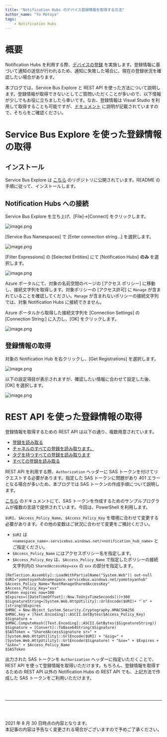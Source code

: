 ```yaml
---
title: "Notification Hubs のデバイス登録情報を取得する方法"
author_name: "Yo Motoya"
tags:
    - Notification Hubs
---
```


# 概要

Notification Hubs を利用する際、[デバイスの登録](https://docs.microsoft.com/ja-jp/azure/notification-hubs/notification-hubs-push-notification-registration-management) を実施します。登録情報に基づいて通知の送信が行われるため、通知に失敗した場合に、現在の登録状況を確認したい場合があります。

本ブログでは、Service Bus Explore と REST API を使った方法について説明します。登録情報が取得できないとしてご質問いただくことが多いので、以下情報が少しでもお役に立ちましたら幸いです。なお、登録情報は Visual Studio を利用して取得することも可能ですが、[ドキュメント](https://docs.microsoft.com/ja-jp/azure/notification-hubs/notification-hubs-push-notification-fixer#visual-studio) に説明が記載されていますので、そちらをご確認ください。

# Service Bus Explore を使った登録情報の取得

## インストール

Service Bus Explore は [こちら](https://github.com/paolosalvatori/ServiceBusExplorer) のリポジトリに公開されています。README の手順に従って、インストールします。

## Notification Hubs への接続

Service Bus Explore を立ち上げ、[File]->[Connect] をクリックします。

![image.png]({{site.baseurl}}/media/2021/08/2021-08-27-sbx1.png)

[Service Bus Namespaces] で [Enter connection string...] を選択します。

![image.png]({{site.baseurl}}/media/2021/08/2021-08-27-sbx2.png)

[Filter Expressions] の [Selected Entities] にて [Notification Hubs] **のみ** を選択します。

![image.png]({{site.baseurl}}/media/2021/08/2021-08-27-sbx3.png)

Azure ポータルにて、対象の名前空間のページの [アクセス ポリシー] に移動し、接続文字列を取得します。対象ポリシーの [アクセス許可] に `Manage` が含まれていることを確認してください。`Manage` が含まれないポリシーの接続文字列では、対象 Notification Hubs に接続できません。

Azure ポータルから取得した接続文字列を [Connection Settings] の [Connection String:] に入力し、[OK] をクリックします。

![image.png]({{site.baseurl}}/media/2021/08/2021-08-27-sbx4.png)

## 登録情報の取得

対象の Notification Hub を右クリックし、[Get Registrations] を選択します。

![image.png]({{site.baseurl}}/media/2021/08/2021-08-27-sbx5.png)

以下の設定項目が表示されますが、確認したい情報に合わせて設定した後、[OK] を選択します。

![image.png]({{site.baseurl}}/media/2021/08/2021-08-27-sbx6.png)

# REST API を使った登録情報の取得

登録情報を取得するための REST API は以下の通り、複数用意されています。

* [登録を読み取る](https://docs.microsoft.com/ja-jp/rest/api/notificationhubs/read-registration)
* [チャネルのすべての登録を読み取ります。](https://docs.microsoft.com/ja-jp/rest/api/notificationhubs/read-all-registrations-channel)
* [タグを持つすべての登録を読み取ります](https://docs.microsoft.com/ja-jp/rest/api/notificationhubs/read-all-registrations-tag)
* [すべての登録を読み取る](https://docs.microsoft.com/ja-jp/rest/api/notificationhubs/read-all-registrations)

REST API を利用する際、`Authorization` ヘッダーに SAS トークンを付けてリクエストする必要があります。指定した SAS トークンに問題があり 401 エラーとなる場合が多いため、本ブログでは SAS トークンの作成手順について説明します。

[こちら](https://docs.microsoft.com/ja-jp/rest/api/eventhub/generate-sas-token) のドキュメントにて、SAS トークンを作成するためのサンプルプログラムが複数の言語で提供されています。今回は、PowerShell を利用します。

`$URI`、`$Access_Policy_Name`、`$Access_Policy_Key` を環境に合わせて変更する必要があります。その他の変数はご状況に合わせて変更をご検討ください。
* `$URI` は `<namespace_name>.servicebus.windows.net/<notification_hub_name>` とご指定ください。
* `$Access_Policy_Name` にはアクセスポリシー名を指定します。
* `$Access_Policy_Key` は、`$Access_Policy_Name` で指定したポリシーの接続文字列内の `SharedAccessKey=xxx` の `xxx` の部分を指定します。

```
[Reflection.Assembly]::LoadWithPartialName("System.Web")| out-null
$URI="yomotoyanhubnamespace.servicebus.windows.net/yomotoyanhub"
$Access_Policy_Name="RootManageSharedAccessKey"
$Access_Policy_Key="xxx"
#Token expires now+300
$Expires=([DateTimeOffset]::Now.ToUnixTimeSeconds())+300
$SignatureString=[System.Web.HttpUtility]::UrlEncode($URI)+ "`n" + [string]$Expires
$HMAC = New-Object System.Security.Cryptography.HMACSHA256
$HMAC.key = [Text.Encoding]::ASCII.GetBytes($Access_Policy_Key)
$Signature = $HMAC.ComputeHash([Text.Encoding]::ASCII.GetBytes($SignatureString))
$Signature = [Convert]::ToBase64String($Signature)
$SASToken = "SharedAccessSignature sr=" + [System.Web.HttpUtility]::UrlEncode($URI) + "&sig=" + [System.Web.HttpUtility]::UrlEncode($Signature) + "&se=" + $Expires + "&skn=" + $Access_Policy_Name
$SASToken
```

出力された SAS トークンを `Authorization` ヘッダーに指定いただくことで、REST API を使って登録情報を取得いただけます。もちろん、登録情報を取得するための REST API 以外の Notification Hubs の REST API でも、上記方法で作成した SAS トークンをご利用いただけます。

<br>
<br>

---

<br>
<br>

2021 年 8 月 30 日時点の内容となります。<br>
本記事の内容は予告なく変更される場合がございますので予めご了承ください。

<br>
<br>
